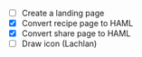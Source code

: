 - [ ] Create a landing page
- [x] Convert recipe page to HAML
- [x] Convert share page to HAML
- [ ] Draw icon (Lachlan)